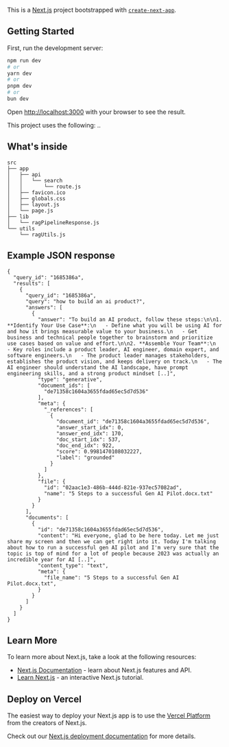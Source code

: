This is a [Next.js](https://nextjs.org/) project bootstrapped with [`create-next-app`](https://github.com/vercel/next.js/tree/canary/packages/create-next-app).

## Getting Started

First, run the development server:

```bash
npm run dev
# or
yarn dev
# or
pnpm dev
# or
bun dev
```

Open [http://localhost:3000](http://localhost:3000) with your browser to see the result.

This project uses the following: ..

## What's inside

```
src
├── app
│   ├── api
│   │   └── search
│   │       └── route.js
│   ├── favicon.ico
│   ├── globals.css
│   ├── layout.js
│   └── page.js
├── lib
│   └── ragPipelineResponse.js
└── utils
    └── ragUtils.js
```

## Example JSON response

```
{
  "query_id": "1685386a",
  "results": [
    {
      "query_id": "1685386a",
      "query": "how to build an ai product?",
      "answers": [
        {
          "answer": "To build an AI product, follow these steps:\n\n1. **Identify Your Use Case**:\n   - Define what you will be using AI for and how it brings measurable value to your business.\n   - Get business and technical people together to brainstorm and prioritize use cases based on value and effort.\n\n2. **Assemble Your Team**:\n   - Key roles include a product leader, AI engineer, domain expert, and software engineers.\n   - The product leader manages stakeholders, establishes the product vision, and keeps delivery on track.\n   - The AI engineer should understand the AI landscape, have prompt engineering skills, and a strong product mindset [..]",
          "type": "generative",
          "document_ids": [
            "de71358c1604a3655fdad65ec5d7d536"
          ],
          "meta": {
            "_references": [
              {
                "document_id": "de71358c1604a3655fdad65ec5d7d536",
                "answer_start_idx": 0,
                "answer_end_idx": 170,
                "doc_start_idx": 537,
                "doc_end_idx": 922,
                "score": 0.9981470108032227,
                "label": "grounded"
              }
            ]
          },
          "file": {
            "id": "02aac1e3-486b-444d-821e-937ec57082ad",
            "name": "5 Steps to a successful Gen AI Pilot.docx.txt"
          }
        }
      ],
      "documents": [
        {
          "id": "de71358c1604a3655fdad65ec5d7d536",
          "content": "Hi everyone, glad to be here today. Let me just share my screen and then we can get right into it. Today I'm talking about how to run a successful gen AI pilot and I'm very sure that the topic is top of mind for a lot of people because 2023 was actually an incredible year for AI [..]",
          "content_type": "text",
          "meta": {
            "file_name": "5 Steps to a successful Gen AI Pilot.docx.txt",
          }
        }
      ]
    }
  ]
}
```

## Learn More

To learn more about Next.js, take a look at the following resources:

- [Next.js Documentation](https://nextjs.org/docs) - learn about Next.js features and API.
- [Learn Next.js](https://nextjs.org/learn) - an interactive Next.js tutorial.

## Deploy on Vercel

The easiest way to deploy your Next.js app is to use the [Vercel Platform](https://vercel.com/new?utm_medium=default-template&filter=next.js&utm_source=create-next-app&utm_campaign=create-next-app-readme) from the creators of Next.js.

Check out our [Next.js deployment documentation](https://nextjs.org/docs/deployment) for more details.
